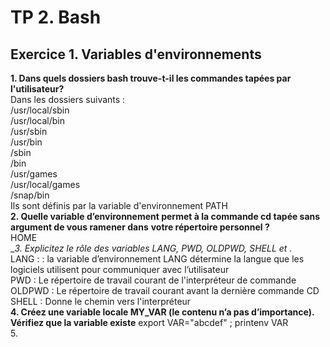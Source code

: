 # TP 2. Bash

## Exercice 1. Variables d'environnements

__1. Dans quels dossiers bash trouve-t-il les commandes tapées par l'utilisateur?__  
Dans les dossiers suivants :  
/usr/local/sbin    
/usr/local/bin  
/usr/sbin  
/usr/bin  
/sbin  
/bin  
/usr/games  
/usr/local/games  
/snap/bin  
Ils sont définis par la variable d'environnement PATH  
__2. Quelle variable d’environnement permet à la commande cd tapée sans argument de vous ramener dans__
__votre répertoire personnel ?__  
HOME  
__3. Explicitez le rôle des variables LANG, PWD, OLDPWD, SHELL et _.__  
LANG : : la variable d’environnement LANG détermine la langue que les logiciels
utilisent pour communiquer avec l’utilisateur  
PWD : Le répertoire de travail courant de l'interpréteur de commande   
OLDPWD : Le répertoire de travail courant avant la dernière commande CD    
SHELL : Donne le chemin vers l'interpréteur  
__4. Créez une variable locale MY_VAR (le contenu n’a pas d’importance). Vérifiez que la variable existe__
export VAR="abcdef" ; printenv VAR  
5. 

